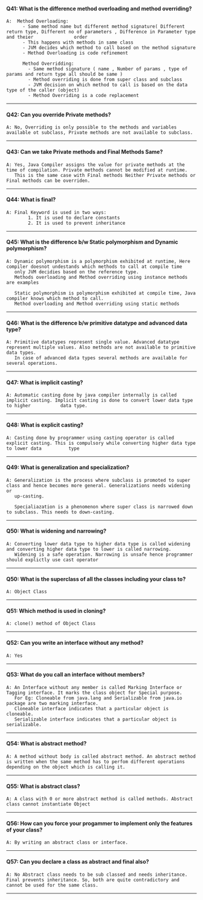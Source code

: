 
#### Q41: What is the difference method overloading and method overriding?
    A:  Method Overloading:
          - Same method name but different method signature( Different return type, Different no of parameters , Difference in Parameter type and theier               order
          - This happens with methods in same class
          - JVM decides which method to call based on the method signature 
          - Method Overloading is code refinement

          Method Overridding:
            - Same method signature ( name , Number of params , type of params and return type all should be same )
            - Method overriding is done from super class and subclass
            - JVM decision on which method to call is based on the data type of the caller (object)
            - Method Overriding is a code replacement
            
---

#### Q42: Can you override Private methods?
    A: No, Overriding is only possible to the methods and variables available ot subclass, Private methods are not available to subclass.
            
---

#### Q43: Can we take Private methods and Final Methods Same?
    A: Yes, Java Compiler assigns the value for private methods at the time of compilation. Private methods cannot be modified at runtime.
       This is the same case with Final methods Neither Private methods or Final methods can be overriden.
---

#### Q44: What is final?
    A: Final Keyword is used in two ways:
            1. It is used to declare constants
            2. It is used to prevent inheritance
---

#### Q45: What is the difference b/w Static polymorphism and Dynamic polymorphism?
    A: Dynamic polymorphism is a polymorphism exhibited at runtime, Here compiler doesnot undestands which methods to call at compile time
       only JVM decidies based on the reference type.
       Methods overloading and Method overriding using instance methods are examples

       Static polymorphism is polymorphism exhibited at compile time, Java compiler knows which method to call.
       Method overloading and Method overriding using static methods
       
---

#### Q46: What is the difference b/w primitive datatype and advanced data type?
    A: Primitive datatypes represent single value. Advanced datatype represent multiple values. Also methods are not available to primitive data types.
       In case of advanced data types several methods are available for several operations.
       
---

#### Q47: What is implicit casting?
    A: Automatic casting done by java compiler internally is called implicit casting. Implicit casting is done to convert lower data type to higher           data type.
       
---

#### Q48: What is explicit casting?
    A: Casting done by programmer using casting operator is called explicit casting. This is compulsory while converting higher data type to lower data          type
       
---

#### Q49: What is generalization and specialization?
    A: Generalization is the process where subclass is promoted to super class and hence becomes more general. Generalizations needs widening or 
       up-casting.

       Specialiazation is a phenomenon where super class is narrowed down to subclass. This needs to down-casting.
       
---

#### Q50: What is widening and narrowing?
    A: Converting lower data type to higher data type is called widening and converting higher data type to lower is called narrowing.
       Widening is a safe operation. Narrowing is unsafe hence programmer should explictly use cast operator       
---

#### Q50: What is the superclass of all the classes including your class to?
    A: Object Class  
---

#### Q51: Which method is used in cloning?
    A: clone() method of Object Class  
---

#### Q52: Can you write an interface without any method?
    A: Yes
---

#### Q53: What do you call an interface without members?
    A: An Interface without any member is called Marking Interface or Tagging interface. It marks the class object for Special purpose.
       For Eg: Cloneable from java.lang and Serializable from java.io package are two marking interface.
       Cloneable interface indicates that a particular object is cloneable.
       Serializable interface indicates that a particular object is serializable.
---

#### Q54: What is abstract method?
    A: A method without body is called abstract method. An abstract method is written when the same method has to perfom different operations depending on the object which is calling it.
---

#### Q55: What is abstract class?
    A: A class with 0 or more abstract method is called methods. Abstract class cannot instantiate Object
---

#### Q56: How can you force your progammer to implement only the features of your class?
    A: By writing an abstract class or interface.
---

#### Q57: Can you declare a class as abstract and final also?
    A: No Abstract class needs to be sub classed and needs inheritance. Final prevents inheritance. So, both are quite contradictory and cannot be used for the same class.
---

